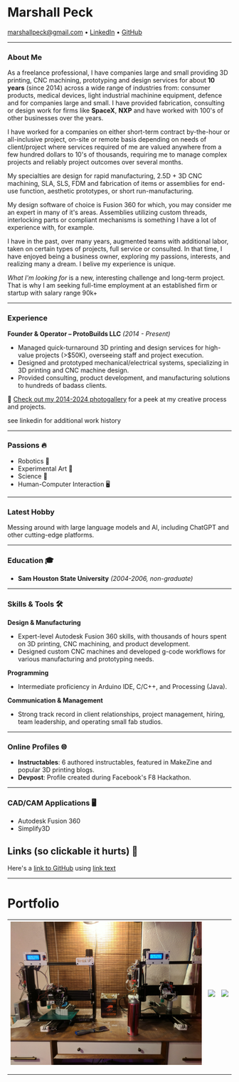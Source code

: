 # Marshall Peck

[marshallpeck@gmail.com](mailto:marshallpeck@gmail.com) • [LinkedIn](https://www.linkedin.com/in/marshallpeck/) • [GitHub](https://github.com/SmoothOperator)

---

### About Me
As a freelance professional, I have  companies large and small providing 3D printing, CNC machining, prototyping and design services for about **10 years** (since 2014) across a wide range of industries from: consumer products, medical devices, light industrial machinine equipment, defence and for companies large and small. I have provided fabrication, consulting or design work for firms like **SpaceX**, **NXP** and have worked with 100's of other businesses over the years.

I have worked for a companies on either short-term contract by-the-hour or all-inclusive project, on-site or remote basis depending on needs of client/project where services required of me are valued anywhere from a few hundred dollars to 10's of thousands, requiring me to manage complex projects and reliably project outcomes over several months.

My specialties are design for rapid manufacturing, 2.5D + 3D CNC machining, SLA, SLS, FDM and fabrication of items or assemblies for end-use function, aesthetic prototypes, or short run-manufacturing.

My design software of choice is Fusion 360 for which, you may consider me an expert in many of it's areas. Assemblies utilizing custom threads, interlocking parts or compliant mechanisms is something I have a lot of experience with, for example.

I have in the past, over many years, augmented teams with additional labor, taken on certain types of projects, full service or consulted. In that time, I have enjoyed being a business owner, exploring my passions, interests, and realizing many a dream. I belive my experience is unique.

*What I'm looking for* is a new, interesting challenge and long-term project. That is why I am seeking full-time employment at an established firm or startup with salary range 90k+

---

### Experience
**Founder & Operator – ProtoBuilds LLC** *(2014 - Present)*  
- Managed quick-turnaround 3D printing and design services for high-value projects (>$50K), overseeing staff and project execution.
- Designed and prototyped mechanical/electrical systems, specializing in 3D printing and CNC machine design.
- Provided consulting, product development, and manufacturing solutions to hundreds of badass clients.

📸 [Check out my 2014-2024 photogallery](https://photos.app.goo.gl/z1X7arV6D6iKYqBN8) for a peek at my creative process and projects.

see linkedin for additional work history

---

### Passions 🔥
- Robotics 🤖
- Experimental Art 🎨
- Science 🧪
- Human-Computer Interaction 🖥️

---

### Latest Hobby
Messing around with large language models and AI, including ChatGPT and other cutting-edge platforms.

---

### Education 🎓
- **Sam Houston State University** *(2004-2006, non-graduate)*

---

### Skills & Tools 🛠️

**Design & Manufacturing**
- Expert-level Autodesk Fusion 360 skills, with thousands of hours spent on 3D printing, CNC machining, and product development.
- Designed custom CNC machines and developed g-code workflows for various manufacturing and prototyping needs.

**Programming**
- Intermediate proficiency in Arduino IDE, C/C++, and Processing (Java).

**Communication & Management**
- Strong track record in client relationships, project management, hiring, team leadership, and operating small fab studios.

---

### Online Profiles 🌐
- **Instructables**: 6 authored instructables, featured in MakeZine and popular 3D printing blogs.
- **Devpost**: Profile created during Facebook's F8 Hackathon.

---

### CAD/CAM Applications 🖥️
- Autodesk Fusion 360
- Simplify3D

## Links (so clickable it hurts) 🔗

Here's a [link to GitHub](https://github.com/) using [link text](URL)

---

# Portfolio

| ![](https://raw.githubusercontent.com/SmoothOperator/smoothoperator.github.io/refs/heads/main/images/voxelox/IMG_20171006_055552.jpg) | ![](url2) | ![](url3) |
|----------|-----------|-----------|


---
